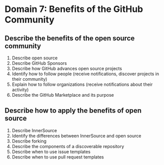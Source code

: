 # Domain 7: Benefits of the GitHub Community

## Describe the benefits of the open source community
1. Describe open source
1. Describe GitHub Sponsors
1. Describe how GitHub advances open source projects
1. Identify how to follow people (receive notifications, discover projects in their community)
1. Explain how to follow organizations (receive notifications about their activity)
1. Describe the GitHub Marketplace and its purpose

## Describe how to apply the benefits of open source

1. Describe InnerSource
1. Identify the differences between InnerSource and open source
1. Describe forking
1. Describe the components of a discoverable repository
1. Describe when to use issue templates
1. Describe when to use pull request templates
